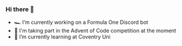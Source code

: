 ### Hi there 👋

<!--
**gregoryhornyak/gregoryhornyak** is a ✨ _special_ ✨ repository because its `README.md` (this file) appears on your GitHub profile.
Here are some ideas to get you started:
-->


- 🏎 I’m currently working on a Formula One Discord bot
- 🎄 I'm taking part in the Advent of Code competition at the moment
- 🌱 I’m currently learning at Coventry Uni

<!--
- 👯 I’m looking to collaborate on ...
- 🤔 I’m looking for help with ...
- 💬 Ask me about ...
- 📫 How to reach me: ...
- 😄 Pronouns: ...
- ⚡ Fun fact: ...
-->
